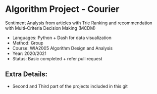 # Algorithm Project - Courier
Sentiment Analysis from articles with Trie
Ranking and recommendation with Multi-Criteria Decision Making (MCDM)

- Languages: Python + Dash for data visualization 
- Method: Group
- Course: WIA2005 Algorithm Design and Analysis
- Year: 2020/2021
- Status: Basic completed + refer pull request
## Extra Details:
- Second and Third part of the projects included in this git
